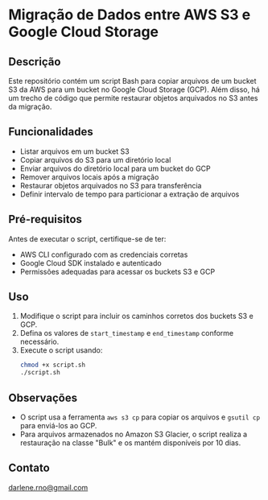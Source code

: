 # Migração de Dados entre AWS S3 e Google Cloud Storage

## Descrição

Este repositório contém um script Bash para copiar arquivos de um bucket S3 da AWS para um bucket no Google Cloud Storage (GCP). Além disso, há um trecho de código que permite restaurar objetos arquivados no S3 antes da migração.

## Funcionalidades

- Listar arquivos em um bucket S3
- Copiar arquivos do S3 para um diretório local
- Enviar arquivos do diretório local para um bucket do GCP
- Remover arquivos locais após a migração
- Restaurar objetos arquivados no S3 para transferência
- Definir intervalo de tempo para particionar a extração de arquivos

## Pré-requisitos

Antes de executar o script, certifique-se de ter:

- AWS CLI configurado com as credenciais corretas
- Google Cloud SDK instalado e autenticado
- Permissões adequadas para acessar os buckets S3 e GCP

## Uso

1. Modifique o script para incluir os caminhos corretos dos buckets S3 e GCP.
2. Defina os valores de `start_timestamp` e `end_timestamp` conforme necessário.
3. Execute o script usando:
   ```bash
   chmod +x script.sh
   ./script.sh
   ```

## Observações

- O script usa a ferramenta `aws s3 cp` para copiar os arquivos e `gsutil cp` para enviá-los ao GCP.
- Para arquivos armazenados no Amazon S3 Glacier, o script realiza a restauração na classe "Bulk" e os mantém disponíveis por 10 dias.

## Contato
darlene.rno@gmail.com

